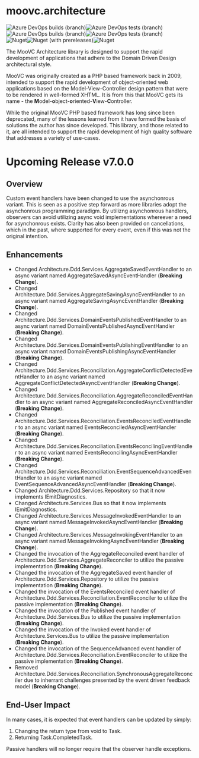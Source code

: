 # moovc.architecture

<img alt="Azure DevOps builds (branch)" src="https://img.shields.io/azure-devops/build/vmartinspaul/MooVC/3/master?label=master&style=plastic" /><img alt="Azure DevOps tests (branch)" src="https://img.shields.io/azure-devops/tests/vmartinspaul/MooVC/3/master?label=Tests%20%28master%29&style=plastic" /><BR /><img alt="Azure DevOps builds (branch)" src="https://img.shields.io/azure-devops/build/vmartinspaul/MooVC/3/develop?label=develop&style=plastic" /><img alt="Azure DevOps tests (branch)" src="https://img.shields.io/azure-devops/tests/vmartinspaul/MooVC/3/develop?label=Tests%20%28develop%29&style=plastic" /><BR /><img alt="Nuget" src="https://img.shields.io/nuget/v/moovc.architecture?style=plastic" /><img alt="Nuget (with prereleases)" src="https://img.shields.io/nuget/vpre/moovc.architecture?style=plastic" /><img alt="Nuget" src="https://img.shields.io/nuget/dt/moovc.architecture?style=plastic" />

The MooVC Architecture library is designed to support the rapid development of applications that adhere to the Domain Driven Design architectural style.

MooVC was originally created as a PHP based framework back in 2009, intended to support the rapid development of object-oriented web applications based on the Model-View-Controller design pattern that were to be rendered in well-formed XHTML.  It is from this that MooVC gets its name - the <b>M</b>odel-<b>o</b>bject-<b>o</b>riented-<b>V</b>iew-<b>C</b>ontroller.

While the original MooVC PHP based framework has long since been deprecated, many of the lessons learned from it have formed the basis of solutions the author has since developed.  This library, and those related to it, are all intended to support the rapid development of high quality software that addresses a variety of use-cases.

# Upcoming Release v7.0.0

## Overview

Custom event handlers have been changed to use the asynchonrous variant.  This is seen as a positive step forward as more libraries adopt the asynchonrous programming paradigm.  By utilizng asynchonrous handlers, observers can avoid utilizing async void implementations whereever a need for asynchonrous exists.  Clarity has also been provided on cancellations, which in the past, where supported for every event, even if this was not the original intention.

## Enhancements

- Changed Architecture.Ddd.Services.AggregateSavedEventHandler to an async variant named AggregateSavedAsyncEventHandler (**Breaking Change**).
- Changed Architecture.Ddd.Services.AggregateSavingAsyncEventHandler to an async variant named AggregateSavingAsyncEventHandler (**Breaking Change**).
- Changed Architecture.Ddd.Services.DomainEventsPublishedEventHandler to an async variant named DomainEventsPublishedAsyncEventHandler (**Breaking Change**).
- Changed Architecture.Ddd.Services.DomainEventsPublishingEventHandler to an async variant named DomainEventsPublishingAsyncEventHandler (**Breaking Change**).
- Changed Architecture.Ddd.Services.Reconciliation.AggregateConflictDetectedEventHandler to an async variant named AggregateConflictDetectedAsyncEventHandler (**Breaking Change**).
- Changed Architecture.Ddd.Services.Reconciliation.AggregateReconciledEventHandler to an async variant named AggregateReconciledAsyncEventHandler (**Breaking Change**).
- Changed Architecture.Ddd.Services.Reconciliation.EventsReconciledEventHandler to an async variant named EventsReconciledAsyncEventHandler (**Breaking Change**).
- Changed Architecture.Ddd.Services.Reconciliation.EventsReconcilingEventHandler to an async variant named EventsReconcilingAsyncEventHandler (**Breaking Change**).
- Changed Architecture.Ddd.Services.Reconciliation.EventSequenceAdvancedEventHandler to an async variant named EventSequenceAdvancedAsyncEventHandler (**Breaking Change**).
- Changed Architecture.Ddd.Services.Repository so that it now implements IEmitDiagnostics.
- Changed Architecture.Services.Bus so that it now implements IEmitDiagnostics.
- Changed Architecture.Services.MessageInvokedEventHandler to an async variant named MessageInvokedAsyncEventHandler (**Breaking Change**).
- Changed Architecture.Services.MessageInvokingEventHandler to an async variant named MessageInvokingAsyncEventHandler (**Breaking Change**).
- Changed the invocation of the AggregateReconciled event handler of Architecture.Ddd.Services.AggregateReconciler to utilize the passive implementation (**Breaking Change**).
- Changed the invocation of the AggregateSaved event handler of Architecture.Ddd.Services.Repository to utilize the passive implementation (**Breaking Change**).
- Changed the invocation of the EventsReconciled event handler of Architecture.Ddd.Services.Reconciliation.EventReconciler to utilize the passive implementation (**Breaking Change**).
- Changed the invocation of the Published event handler of Architecture.Ddd.Services.Bus to utilize the passive implementation (**Breaking Change**).
- Changed the invocation of the Invoked event handler of Architecture.Services.Bus to utilize the passive implementation (**Breaking Change**).
- Changed the invocation of the SequenceAdvanced event handler of Architecture.Ddd.Services.Reconciliation.EventReconciler to utilize the passive implementation (**Breaking Change**).
- Removed Architecture.Ddd.Services.Reconciliation.SynchronousAggregateReconciler due to inherrant challenges presented by the event driven feedback model (**Breaking Change**).

## End-User Impact

In many cases, it is expected that event handlers can be updated by simply:

1. Changing the return type from void to Task.
2. Returning Task.CompletedTask.

Passive handlers will no longer require that the observer handle exceptions.
